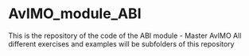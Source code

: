 # AvIMO_module_ABI
This is the repository of the code of the ABI module - Master AvIMO
All different exercises and examples will be subfolders of this repository
